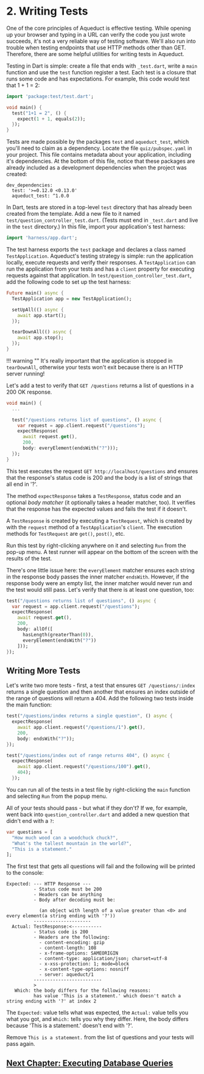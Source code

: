 # 2. Writing Tests

One of the core principles of Aqueduct is effective testing. While opening up your browser and typing in a URL can verify the code you just wrote succeeds, it's not a very reliable way of testing software. We'll also run into trouble when testing endpoints that use HTTP methods other than GET. Therefore, there are some helpful utilities for writing tests in Aqueduct.

Testing in Dart is simple: create a file that ends with `_test.dart`, write a `main` function and use the `test` function register a test. Each test is a closure that runs some code and has expectations. For example, this code would test that 1 + 1 = 2:

```dart
import 'package:test/test.dart';

void main() {
  test("1+1 = 2", () {
    expect(1 + 1, equals(2));
  });
}
```

Tests are made possible by the packages `test` and `aqueduct_test`, which you'll need to claim as a dependency. Locate the file `quiz/pubspec.yaml` in your project. This file contains metadata about your application, including it's dependencies. At the bottom of this file, notice that these packages are already included as a development dependencies when the project was created:

```
dev_dependencies:
  test: '>=0.12.0 <0.13.0'
  aqueduct_test: ^1.0.0
```

In Dart, tests are stored in a top-level `test` directory that has already been created from the template. Add a new file to it named `test/question_controller_test.dart`. (Tests must end in `_test.dart` and live in the `test` directory.) In this file, import your application's test harness:

```dart
import 'harness/app.dart';
```

The test harness exports the `test` package and declares a class named `TestApplication`. Aqueduct's testing strategy is simple: run the application locally, execute requests and verify their responses. A `TestApplication` can run the application from your tests and has a `client` property for executing requests against that application. In `test/question_controller_test.dart`, add the following code to set up the test harness:

```dart
Future main() async {
  TestApplication app = new TestApplication();

  setUpAll(() async {
    await app.start();
  });

  tearDownAll(() async {
    await app.stop();
  });  
}
```

!!! warning ""
    It's really important that the application is stopped in `tearDownAll`, otherwise your tests won't exit because there is an HTTP server running!

Let's add a test to verify that `GET /questions` returns a list of questions in a 200 OK response.

```dart
void main() {
  ...

  test("/questions returns list of questions", () async {
    var request = app.client.request("/questions");
    expectResponse(
      await request.get(),
      200,
      body: everyElement(endsWith("?")));
  });
}
```

This test executes the request `GET http://localhost/questions` and ensures that the response's status code is 200 and the body is a list of strings that all end in '?'.

The method `expectResponse` takes a `TestResponse`, status code and an optional *body matcher* (it optionally takes a header matcher, too). It verifies that the response has the expected values and fails the test if it doesn't.

A `TestResponse` is created by executing a `TestRequest`, which is created by with the `request` method of a `TestApplication`'s `client`. The execution methods for `TestRequest` are `get()`, `post()`, etc.

Run this test by right-clicking anywhere on it and selecting `Run` from the pop-up menu. A test runner will appear on the bottom of the screen with the results of the test.

There's one little issue here: the `everyElement` matcher ensures each string in the response body passes the inner matcher `endsWith`. However, if the response body were an empty list, the inner matcher would never run and the test would still pass. Let's verify that there is at least one question, too:

```dart
test("/questions returns list of questions", () async {
  var request = app.client.request("/questions");
  expectResponse(
    await request.get(),
    200,
    body: allOf([
      hasLength(greaterThan(0)),
      everyElement(endsWith("?"))
    ]));
});
```

## Writing More Tests

Let's write two more tests - first, a test that ensures `GET /questions/:index` returns a single question and then another that ensures an index outside of the range of questions will return a 404. Add the following two tests inside the main function:

```dart
test("/questions/index returns a single question", () async {
  expectResponse(
    await app.client.request("/questions/1").get(),
    200,
    body: endsWith("?"));
});

test("/questions/index out of range returns 404", () async {
  expectResponse(
    await app.client.request("/questions/100").get(),
    404);
  });
```

You can run all of the tests in a test file by right-clicking the `main` function and selecting `Run` from the popup menu.

All of your tests should pass - but what if they don't? If we, for example, went back into `question_controller.dart` and added a new question that didn't end with a `?`:

```dart
var questions = [
  "How much wood can a woodchuck chuck?",
  "What's the tallest mountain in the world?",
  "This is a statement."
];
```

The first test that gets all questions will fail and the following will be printed to the console:

```
Expected: --- HTTP Response ---
          - Status code must be 200
          - Headers can be anything
          - Body after decoding must be:

            (an object with length of a value greater than <0> and every element(a string ending with '?'))
          ---------------------
  Actual: TestResponse:<-----------
          - Status code is 200
          - Headers are the following:
            - content-encoding: gzip
            - content-length: 108
            - x-frame-options: SAMEORIGIN
            - content-type: application/json; charset=utf-8
            - x-xss-protection: 1; mode=block
            - x-content-type-options: nosniff
            - server: aqueduct/1
          -------------------------
          >
   Which: the body differs for the following reasons:
          has value 'This is a statement.' which doesn't match a string ending with '?' at index 2
```

The `Expected:` value tells what was expected, the `Actual:` value tells you what you got, and `Which:` tells you why they differ. Here, the body differs because 'This is a statement.' doesn't end with '?'.

Remove `This is a statement.` from the list of questions and your tests will pass again.

## [Next Chapter: Executing Database Queries](executing-queries.md)
